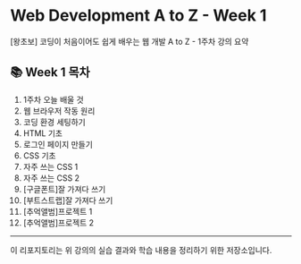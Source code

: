 # Web Development A to Z - Week 1

[왕초보] 코딩이 처음이어도 쉽게 배우는 웹 개발 A to Z - 1주차 강의 요약

## 📚 Week 1 목차

1. 1주차 오늘 배울 것  
2. 웹 브라우저 작동 원리  
3. 코딩 환경 세팅하기  
4. HTML 기초  
5. 로그인 페이지 만들기  
6. CSS 기초  
7. 자주 쓰는 CSS 1  
8. 자주 쓰는 CSS 2  
9. [구글폰트]잘 가져다 쓰기  
10. [부트스트랩]잘 가져다 쓰기  
11. [추억앨범]프로젝트 1  
12. [추억앨범]프로젝트 2  

---

이 리포지토리는 위 강의의 실습 결과와 학습 내용을 정리하기 위한 저장소입니다.

